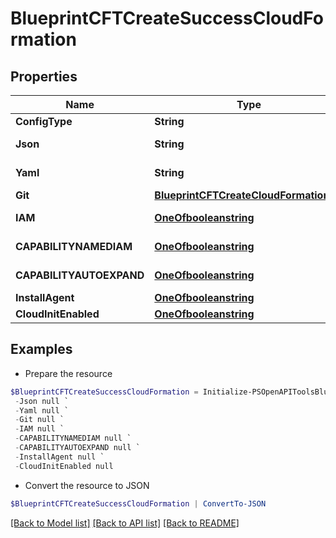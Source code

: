 # BlueprintCFTCreateSuccessCloudFormation
## Properties

Name | Type | Description | Notes
------------ | ------------- | ------------- | -------------
**ConfigType** | **String** | Configuration Type | 
**Json** | **String** | CloudFormation Template in JSON | [optional] 
**Yaml** | **String** | CloudFormation Template in YAML | [optional] 
**Git** | [**BlueprintCFTCreateCloudFormationGit**](BlueprintCFTCreateCloudFormationGit.md) |  | [optional] 
**IAM** | [**OneOfbooleanstring**](OneOfbooleanstring.md) | CloudFormation Attribute CAPABILITY_IAM | [optional] 
**CAPABILITYNAMEDIAM** | [**OneOfbooleanstring**](OneOfbooleanstring.md) | CloudFormation Attribute CAPABILITY_NAMED_IAM | [optional] 
**CAPABILITYAUTOEXPAND** | [**OneOfbooleanstring**](OneOfbooleanstring.md) | CloudFormation Attribute CAPABILITY_AUTO_EXPAND | [optional] 
**InstallAgent** | [**OneOfbooleanstring**](OneOfbooleanstring.md) | Install Morpheus Agent | [optional] 
**CloudInitEnabled** | [**OneOfbooleanstring**](OneOfbooleanstring.md) | Cloud Init Enabled | [optional] 

## Examples

- Prepare the resource
```powershell
$BlueprintCFTCreateSuccessCloudFormation = Initialize-PSOpenAPIToolsBlueprintCFTCreateSuccessCloudFormation  -ConfigType null `
 -Json null `
 -Yaml null `
 -Git null `
 -IAM null `
 -CAPABILITYNAMEDIAM null `
 -CAPABILITYAUTOEXPAND null `
 -InstallAgent null `
 -CloudInitEnabled null
```

- Convert the resource to JSON
```powershell
$BlueprintCFTCreateSuccessCloudFormation | ConvertTo-JSON
```

[[Back to Model list]](../README.md#documentation-for-models) [[Back to API list]](../README.md#documentation-for-api-endpoints) [[Back to README]](../README.md)


